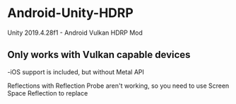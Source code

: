 # Android-Unity-HDRP
Unity 2019.4.28f1 - Android Vulkan HDRP Mod

## Only works with Vulkan capable devices ##
-iOS support is included, but without Metal API

Reflections with Reflection Probe aren't working, so you need to use Screen Space Reflection to replace
